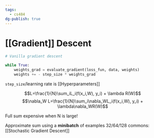 ```yaml
---
tags:
  - cs484
dg-publish: true
---
```

# [[Gradient]] Descent

```python
# Vanilla gradient descent

while True:
	weights_grad = evaluate_gradient(loss_fun, data, weights)
	weights += - step_size * weights_grad
```

`step_size`/learning rate is [[Hyperparameters]]

$$L=\frac{1}{N}\sum_iL_i(f(x_i,W), y_i) + \lambda R(W)$$
$$\nabla_W L=\frac{1}{N}\sum_i\nabla_WL_i(f(x_i,W), y_i) + \lambda\nabla_WR(W)$$

Full sum expensive when N is large!

Approximate sum using a **minibatch** of examples 32/64/128 commons: [[Stochastic Gradient Descent]]
